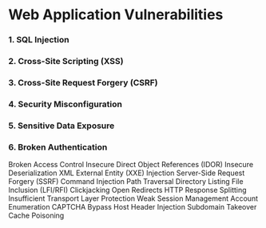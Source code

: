 # Web Application Vulnerabilities
### 1. SQL Injection
### 2. Cross-Site Scripting (XSS)
### 3. Cross-Site Request Forgery (CSRF)
### 4. Security Misconfiguration
### 5. Sensitive Data Exposure
### 6. Broken Authentication
Broken Access Control
Insecure Direct Object References (IDOR)
Insecure Deserialization
XML External Entity (XXE) Injection
Server-Side Request Forgery (SSRF)
Command Injection
Path Traversal
Directory Listing
File Inclusion (LFI/RFI)
Clickjacking
Open Redirects
HTTP Response Splitting
Insufficient Transport Layer Protection
Weak Session Management
Account Enumeration
CAPTCHA Bypass
Host Header Injection
Subdomain Takeover
Cache Poisoning
